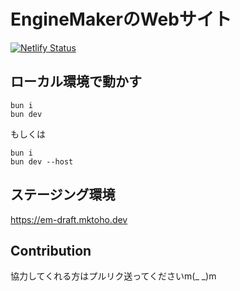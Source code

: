 # EngineMakerのWebサイト
[![Netlify Status](https://api.netlify.com/api/v1/badges/9ce34279-1710-42cd-928e-d15e8c2d60b2/deploy-status)](https://app.netlify.com/sites/emsite-draft/deploys)

## ローカル環境で動かす
```
bun i
bun dev
```
もしくは
```
bun i
bun dev --host
```

## ステージング環境
https://em-draft.mktoho.dev

## Contribution
協力してくれる方はプルリク送ってくださいm(_ _)m
